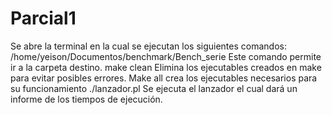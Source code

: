 # Parcial1
Se abre la terminal en la cual se ejecutan los siguientes comandos:
/home/yeison/Documentos/benchmark/Bench_serie
Este comando permite ir a la carpeta destino.
make clean
Elimina los ejecutables creados en make para evitar posibles errores.
Make all crea los ejecutables necesarios para su funcionamiento 
./lanzador.pl
Se ejecuta el lanzador el cual dará un informe de los tiempos de ejecución.
